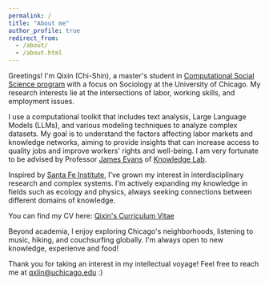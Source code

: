 ```yaml
---
permalink: /
title: "About me"
author_profile: true
redirect_from: 
  - /about/
  - /about.html
---
```


Greetings! I'm Qixin (Chi-Shin), a master's student in [Computational Social Science program](https://macss.uchicago.edu/) with a focus on Sociology at the University of Chicago. My research interests lie at the intersections of labor, working skills, and employment issues.

I use a computational toolkit that includes text analysis, Large Language Models (LLMs), and various modeling techniques to analyze complex datasets. My goal is to understand the factors affecting labor markets and knowledge networks, aiming to provide insights that can increase access to quality jobs and improve workers' rights and well-being. I am very fortunate to be advised by Professor [James Evans](https://sociology.uchicago.edu/directory/james-evans) of [Knowledge Lab](https://www.knowledgelab.org/).

Inspired by [Santa Fe Institute](https://www.santafe.edu/), I've grown my interest in interdisciplinary research and complex systems. I'm actively expanding my knowledge in fields such as ecology and physics, always seeking connections between different domains of knowledge.

You can find my CV here: [Qixin's Curriculum Vitae](../assets/CV-Qixin.pdf)

Beyond academia, I enjoy exploring Chicago's neighborhoods, listening to music, hiking, and couchsurfing globally. I'm always open to new knowledge, experienve and food!

Thank you for taking an interest in my intellectual voyage! Feel free to reach me at qxlin@uchicago.edu :)
